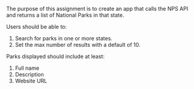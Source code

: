 The purpose of this assignment is to create an app that calls the NPS API and returns a list of National Parks in that state. 

Users should be able to: 
1. Search for parks in one or more states.
2. Set the max number of results with a default of 10.

Parks displayed should include at least: 
1. Full name
2. Description
3. Website URL